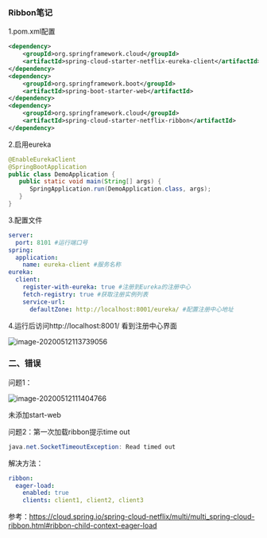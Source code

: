 ### Ribbon笔记

1.pom.xml配置

```xml
<dependency>
    <groupId>org.springframework.cloud</groupId>
    <artifactId>spring-cloud-starter-netflix-eureka-client</artifactId>
</dependency>
<dependency>
    <groupId>org.springframework.boot</groupId>
    <artifactId>spring-boot-starter-web</artifactId>
</dependency>
<dependency>
    <groupId>org.springframework.cloud</groupId>
    <artifactId>spring-cloud-starter-netflix-ribbon</artifactId>
</dependency>
```

2.启用eureka

```java
@EnableEurekaClient
@SpringBootApplication
public class DemoApplication {
   public static void main(String[] args) {
      SpringApplication.run(DemoApplication.class, args);
   }
}
```

3.配置文件

```yaml
server:
  port: 8101 #运行端口号
spring:
  application:
    name: eureka-client #服务名称
eureka:
  client:
    register-with-eureka: true #注册到Eureka的注册中心
    fetch-registry: true #获取注册实例列表
    service-url:
      defaultZone: http://localhost:8001/eureka/ #配置注册中心地址

```

4.运行后访问http://localhost:8001/ 看到注册中心界面

![image-20200512113739056](C:\Users\19349\AppData\Roaming\Typora\typora-user-images\image-20200512113739056.png)



### 二、错误

问题1：

![image-20200512111404766](C:\Users\19349\AppData\Roaming\Typora\typora-user-images\image-20200512111404766.png)

未添加start-web

问题2：第一次加载ribbon提示time out

```java
java.net.SocketTimeoutException: Read timed out
```

解决方法：

```yml
ribbon:
  eager-load:
    enabled: true
    clients: client1, client2, client3
```

参考：https://cloud.spring.io/spring-cloud-netflix/multi/multi_spring-cloud-ribbon.html#ribbon-child-context-eager-load